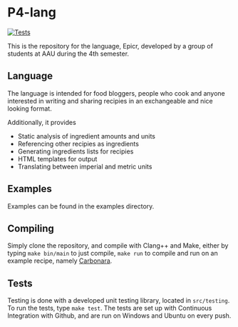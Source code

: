 # P4-lang

[![Tests](https://github.com/blitzher/P4-lang/actions/workflows/c-cpp.yml/badge.svg)](https://github.com/blitzher/P4-lang/actions/workflows/c-cpp.yml)


This is the repository for the language, Epicr, developed
by a group of students at AAU during the 4th semester.

## Language
The language is intended for food bloggers, people who cook and
anyone interested in writing and sharing recipies in an exchangeable
and nice looking format.

Additionally, it provides

- Static analysis of ingredient amounts and units
- Referencing other recipies as ingredients
- Generating ingredients lists for recipies
- HTML templates for output
- Translating between imperial and metric units

## Examples

Examples can be found in the examples directory.

## Compiling

Simply clone the repository, and compile with Clang++ and Make, either by
typing `make bin/main` to just compile, `make run` to compile and run on 
an example recipe, namely [Carbonara](examples/Carbonara.rcp).

## Tests

Testing is done with a developed unit testing library, located in `src/testing`.
To run the tests, type `make test`.
The tests are set up with Continuous Integration with Github, and are run on
Windows and Ubuntu on every push.




